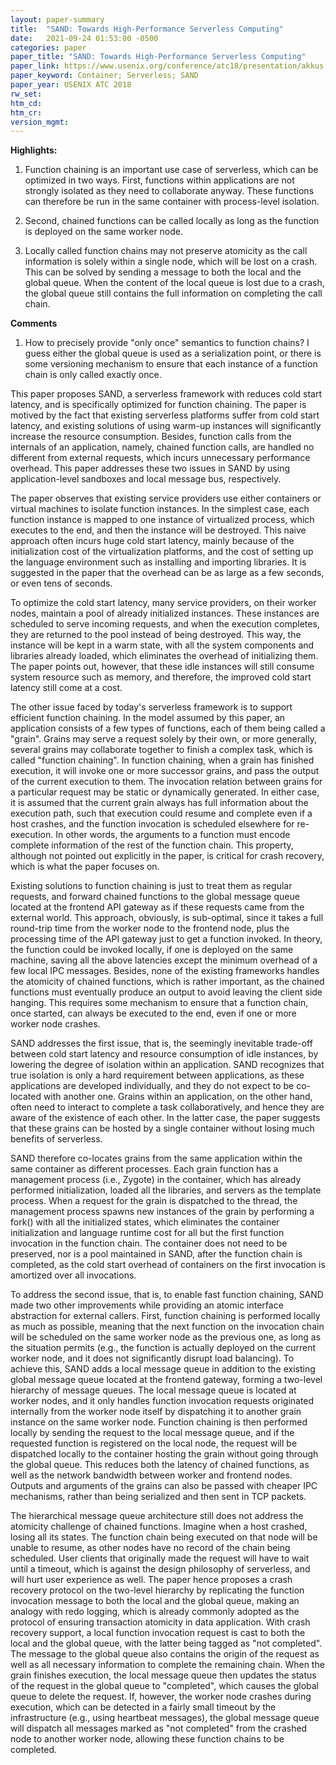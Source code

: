 ```yaml
---
layout: paper-summary
title:  "SAND: Towards High-Performance Serverless Computing"
date:   2021-09-24 01:53:00 -0500
categories: paper
paper_title: "SAND: Towards High-Performance Serverless Computing"
paper_link: https://www.usenix.org/conference/atc18/presentation/akkus
paper_keyword: Container; Serverless; SAND
paper_year: USENIX ATC 2018
rw_set:
htm_cd:
htm_cr:
version_mgmt:
--- 
```


**Highlights:**

1. Function chaining is an important use case of serverless, which can be optimized in two ways. First, functions 
   within applications are not strongly isolated as they need to collaborate anyway. These functions can therefore
   be run in the same container with process-level isolation.

2. Second, chained functions can be called locally as long as the function is deployed on the same worker node.

3. Locally called function chains may not preserve atomicity as the call information is solely within a single 
   node, which will be lost on a crash. This can be solved by sending a message to both the local and the global
   queue. When the content of the local queue is lost due to a crash, the global queue still contains the full
   information on completing the call chain.

**Comments**

1. How to precisely provide "only once" semantics to function chains? I guess either the global queue is used as 
   a serialization point, or there is some versioning mechanism to ensure that each instance of a function
   chain is only called exactly once.

This paper proposes SAND, a serverless framework with reduces cold start latency, and is specifically optimized for 
function chaining. The paper is motived by the fact that existing serverless
platforms suffer from cold start latency, and existing solutions of using warm-up instances will significantly increase
the resource consumption. Besides, function calls from the internals of an application, namely, chained function calls,
are handled no different from external requests, which incurs unnecessary performance overhead.
This paper addresses these two issues in SAND by using application-level sandboxes and local message bus, respectively.

The paper observes that existing service providers use either containers or virtual machines to isolate function 
instances. In the simplest case, each function instance is mapped to one instance of virtualized process, which executes
to the end, and then the instance will be destroyed. 
This naive approach often incurs huge cold start latency, mainly because of the initialization cost of the 
virtualization platforms, and the cost of setting up the language environment such as installing and importing
libraries. It is suggested in the paper that the overhead can be as large as a few seconds, or even tens of seconds.

To optimize the cold start latency, many service providers, on their worker nodes, maintain a pool of already 
initialized instances. These instances are scheduled to serve incoming requests, and when the execution completes,
they are returned to the pool instead of being destroyed. This way, the instance will be kept in a warm state,
with all the system components and libraries already loaded, which eliminates the overhead of initializing them.
The paper points out, however, that these idle instances will still consume system resource such as memory, and 
therefore, the improved cold start latency still come at a cost.

The other issue faced by today's serverless framework is to support efficient function chaining. 
In the model assumed by this paper, an application consists of a few types of functions, each of them being called a 
"grain". Grains may serve a request solely by their own, or more generally, several grains may collaborate together to 
finish a complex task, which is called "function chaining". 
In function chaining, when a grain has finished execution, it will invoke one or more successor grains, and pass the 
output of the current execution to them. 
The invocation relation between grains for a particular request may be static or dynamically generated. In either case, 
it is assumed that the current grain always has full information about the execution path, such that execution could 
resume and complete even if a host crashes, and the function invocation is scheduled elsewhere for re-execution.
In other words, the arguments to a function must encode complete information of the rest of the function chain.
This property, although not pointed out explicitly in the paper, is critical for crash recovery, which is what the
paper focuses on.

Existing solutions to function chaining is just to treat them as regular requests, and forward chained functions to
the global message queue located at the frontend API gateway as if these requests came from the external world. 
This approach, obviously, is sub-optimal,
since it takes a full round-trip time from the worker node to the frontend node, plus the processing time of the 
API gateway just to get a function invoked. In theory, the function could be invoked locally, if one is deployed on
the same machine, saving all the above latencies except the minimum overhead of a few local IPC messages. 
Besides, none of the existing frameworks handles the atomicity of chained functions, which is rather important,
as the chained functions must eventually produce an output to avoid leaving the client side hanging.
This requires some mechanism to ensure that a function chain, once started, can always be executed to the 
end, even if one or more worker node crashes. 

SAND addresses the first issue, that is, the seemingly inevitable trade-off between cold start latency and resource 
consumption of idle instances, by lowering the degree of isolation within an application.
SAND recognizes that true isolation is only a hard requirement between applications, as these applications are developed
individually, and they do not expect to be co-located with another one. 
Grains within an application, on the other hand, often need to interact to complete a task collaboratively, 
and hence they are aware of the existence of each other. In the latter case, the paper suggests that these grains can
be hosted by a single container without losing much benefits of serverless. 

SAND therefore co-locates grains from the same application within the same container as different processes. 
Each grain function has a management process (i.e., Zygote) in the container, which has already performed 
initialization, loaded all the libraries, and servers as the template process. When a request for the grain is 
dispatched to the thread, the management process spawns new instances of the grain by performing a fork()
with all the initialized states, which eliminates the container initialization and language runtime cost
for all but the first function invocation in the function chain.
The container does not need to be preserved, nor is a pool maintained in SAND, after the function chain is 
completed, as the cold start overhead of containers on the first invocation is amortized over all invocations.

To address the second issue, that is, to enable fast function chaining, SAND made two other improvements
while providing an atomic interface abstraction for external callers. 
First, function chaining is performed locally as much as possible, meaning that the next function on the invocation
chain will be scheduled on the same worker node as the previous one, as long as the situation permits (e.g., the 
function is actually deployed on the current worker node, and it does not significantly disrupt load balancing).
To achieve this, SAND adds a local message queue in addition to the existing global message queue located at the 
frontend gateway, forming a two-level hierarchy of message queues. 
The local message queue is located at worker nodes, and it only handles function invocation requests
originated internally from the worker node itself by dispatching it to another grain instance on the same worker node. 
Function chaining is then performed locally by sending the request to the local message queue, and if the 
requested function is registered on the local node, the request will be dispatched locally to the container hosting
the grain without going through the global queue. 
This reduces both the latency of chained functions, as well as the network bandwidth between worker and frontend nodes.
Outputs and arguments of the grains can also be passed with cheaper IPC mechanisms, rather than being serialized
and then sent in TCP packets.

The hierarchical message queue architecture still does not address the atomicity challenge of chained functions.
Imagine when a host crashed, losing all its states. The function chain being executed on that node will be
unable to resume, as other nodes have no record of the chain being scheduled. User clients that originally made
the request will have to wait until a timeout, which is against the design philosophy of serverless, and will hurt 
user experience as well.
The paper hence proposes a crash recovery protocol on the two-level hierarchy by replicating the function invocation
message to both the local and the global queue, making an analogy with redo logging, which is already commonly 
adopted as the protocol of ensuring transaction atomicity in data application.
With crash recovery support, a local function invocation request is cast to both the local and the global queue,
with the latter being tagged as "not completed". The message to the global queue also contains the origin of the 
request as well as all necessary information to complete the remaining chain. 
When the grain finishes execution, the local message queue then updates the status of the request in the global
queue to "completed", which causes the global queue to delete the request.
If, however, the worker node crashes during execution, which can be detected in a fairly small timeout by the 
infrastructure (e.g., using heartbeat messages), the global message queue will dispatch all messages marked as
"not completed" from the crashed node to another worker node, allowing these function chains to be completed.

